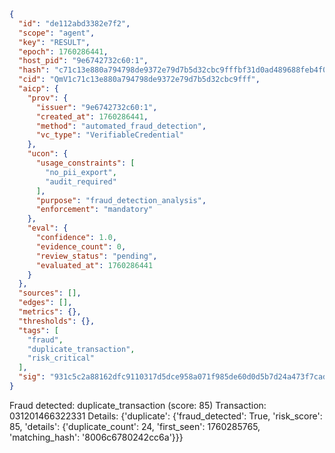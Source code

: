 ```json
{
  "id": "de112abd3382e7f2",
  "scope": "agent",
  "key": "RESULT",
  "epoch": 1760286441,
  "host_pid": "9e6742732c60:1",
  "hash": "c71c13e880a794798de9372e79d7b5d32cbc9fffbf31d0ad489688feb4f04411",
  "cid": "QmV1c71c13e880a794798de9372e79d7b5d32cbc9fff",
  "aicp": {
    "prov": {
      "issuer": "9e6742732c60:1",
      "created_at": 1760286441,
      "method": "automated_fraud_detection",
      "vc_type": "VerifiableCredential"
    },
    "ucon": {
      "usage_constraints": [
        "no_pii_export",
        "audit_required"
      ],
      "purpose": "fraud_detection_analysis",
      "enforcement": "mandatory"
    },
    "eval": {
      "confidence": 1.0,
      "evidence_count": 0,
      "review_status": "pending",
      "evaluated_at": 1760286441
    }
  },
  "sources": [],
  "edges": [],
  "metrics": {},
  "thresholds": {},
  "tags": [
    "fraud",
    "duplicate_transaction",
    "risk_critical"
  ],
  "sig": "931c5c2a88162dfc9110317d5dce958a071f985de60d0d5b7d24a473f7cad0a3"
}
```

Fraud detected: duplicate_transaction (score: 85)
Transaction: 031201466322331
Details: {'duplicate': {'fraud_detected': True, 'risk_score': 85, 'details': {'duplicate_count': 24, 'first_seen': 1760285765, 'matching_hash': '8006c6780242cc6a'}}}